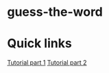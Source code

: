 # guess-the-word

# Quick links

[Tutorial part 1](https://www.raywenderlich.com/31661263-how-to-make-a-game-like-wordle-in-swiftui-part-one)
[Tutorial part 2](https://www.raywenderlich.com/31881532-how-to-make-a-game-like-wordle-in-swiftui-part-two)